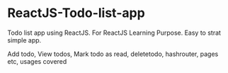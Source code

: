 # ReactJS-Todo-list-app

Todo list app using ReactJS. For ReactJS Learning Purpose. Easy to strat simple app. 

Add todo, 
View todos, 
Mark todo as read, 
deletetodo, 
hashrouter, 
pages etc, 
usages covered
